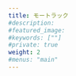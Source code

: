 ```yaml
---
title: モートラック
#description: 
#featured_image: 
#keywords: [""]
#private: true
weight: 2
#menus: "main"
---
```

